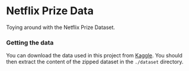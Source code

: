 # Netflix Prize Data

Toying around with the Netflix Prize Dataset.

### Getting the data
You can download the data used in this project from [Kaggle](https://www.kaggle.com/netflix-inc/netflix-prize-data/version/1). You should then extract the content of the zipped dataset in the `./dataset` directory.